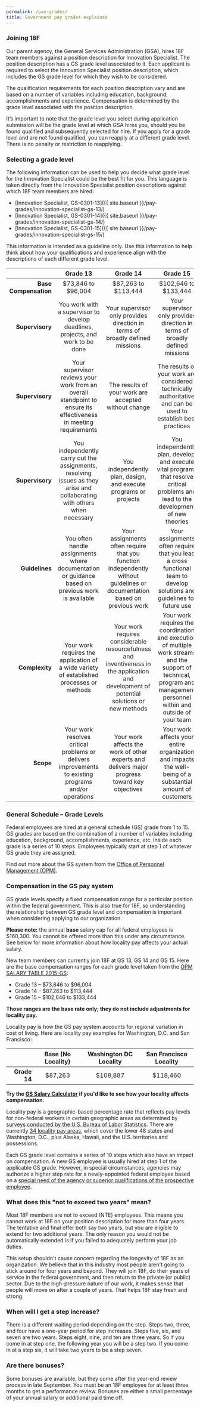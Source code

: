 ```yaml
---
permalink: /pay-grades/
title: Government pay grades explained
---
```

### Joining 18F
Our parent agency, the General Services Administration (GSA), hires 18F team members against a position description for Innovation Specialist. The position description has a GS grade level associated to it. Each applicant is required to select the Innovation Specialist position description, which includes the GS grade level for which they wish to be considered.

The qualification requirements for each position description vary and are based on a number of variables including education, background, accomplishments and experience. Compensation is determined by the grade level associated with the position description.

It’s important to note that the grade level you select during application submission will be the grade level at which GSA hires you, should you be found qualified and subsequently selected for hire. If you apply for a grade level and are not found qualified, you can reapply at a different grade level. There is no penalty or restriction to reapplying.

### Selecting a grade level
The following information can be used to help you decide what grade level for the Innovation Specialist could be the best fit for you. This language is taken directly from the Innovation Specialist position descriptions against which 18F team members are hired:

- [Innovation Specialist, GS-0301-13]({{ site.baseurl }}/pay-grades/innovation-specialist-gs-13/)
- [Innovation Specialist, GS-0301-14]({{ site.baseurl }}/pay-grades/innovation-specialist-gs-14/)
- [Innovation Specialist, GS-0301-15]({{ site.baseurl }}/pay-grades/innovation-specialist-gs-15/)

This information is intended as a guideline only. Use this information to help think about how your qualifications and experience align with the descriptions of each different grade level.

|               | **Grade 13**      |**Grade 14**|**Grade 15**|
| -----------------:|:-------------:| :-----:| :-----:|
| **Base Compensation**     | $73,846 to $96,004 | $87,263 to $113,444 |$102,646 to $133,444|
| **Supervisory**     | You work with a supervisor to develop deadlines, projects, and work to be done     |  Your supervisor only provides direction in terms of broadly defined missions | Your supervisor only provides direction in terms of broadly defined missions|
| **Supervisory** | Your supervisor reviews your work from an overall standpoint to ensure its effectiveness in meeting requirements    |    The results of your work are accepted without change | The results of your work are considered technically authoritative and can be used to establish best practices|
| **Supervisory**     | You independently carry out the assignments, resolving issues as they arise and collaborating with others when necessary | You independently plan, design, and execute programs or projects | You independently plan, develop, and execute vital programs that resolve critical problems and lead to the development of new theories|
| **Guidelines**     | You often handle assignments where documentation or guidance based on previous work is available      |   Your assignments often require that you function independently without guidelines or documentation based on previous work | Your assignments often require that you lead a cross functional team to develop solutions and guidelines for future use|
| **Complexity** | Your work requires the application of a wide variety of established processes or methods     |  Your work requires considerable resourcefulness and inventiveness in the application and development of potential solutions or new methods | Your work requires the coordination and execution of multiple work streams and the support of technical, program and management personnel within and outside of your team|
| **Scope**     | Your work resolves critical problems or delivers improvements to existing programs and/or operations | Your work affects the work of other experts and delivers major progress toward key objectives | Your work affects your entire organization and impacts the well-being of a substantial amount of customers|

### General Schedule – Grade Levels
Federal employees are hired at a general schedule (GS) grade from 1 to 15. GS grades are based on the combination of a number of variables including education, background, accomplishments, experience, etc. Inside each grade is a series of 10 steps. Employees typically start at step 1 of whatever GS grade they are assigned. 

Find out more about the GS system from the [Office of Personnel Management (OPM)](https://www.opm.gov/policy-data-oversight/pay-leave/pay-systems/general-schedule/).

### Compensation in the GS pay system
GS grade levels specify a fixed compensation range for a particular position within the federal government. This is also true for 18F, so understanding the relationship between GS grade level and compensation is important when considering applying to our organization.

**Please note:** the annual **base** salary cap for all federal employees is $160,300. You cannot be offered more than this under any circumstance. See below for more information about how locality pay affects your actual salary.

New team members can currently join 18F at GS 13, GS 14 and GS 15. Here are the base compensation ranges for each grade level taken from the [OPM SALARY TABLE 2015-GS](https://www.opm.gov/policy-data-oversight/pay-leave/salaries-wages/salary-tables/16Tables/html/GS.aspx):
- Grade 13 – $73,846 to $96,004
- Grade 14 – $87,263 to $113,444
- Grade 15 – $102,646 to $133,444

**Those ranges are the base rate only; they do not include adjustments for locality pay.** 

Locality pay is how the GS pay system accounts for regional variation in cost of living. Here are locality pay examples for Washington, D.C. and San Francisco:

| |Base (No Locality) |Washington DC Locality | San Francisco Locality |
|---:|:---:|:---:|:---:|
|**Grade 14**| $87,263|$108,887|$118,460|

**Try the [GS Salary Calculator](https://www.opm.gov/policy-data-oversight/pay-leave/salaries-wages/2016/general-schedule-gs-salary-calculator/) if you'd like to see how your locality affects compensation.**

Locality pay is a geographic-based percentage rate that reflects pay levels for non-federal workers in certain geographic areas as determined by [surveys conducted by the U.S. Bureau of Labor Statistics](https://www.opm.gov/policy-data-oversight/pay-leave/salaries-wages/fact-sheets/tabs/bls-data/). There are currently [34 locality pay areas](https://www.opm.gov/policy-data-oversight/pay-leave/salaries-wages/fact-sheets/tabs/locality-pay-areas/), which cover the lower 48 states and Washington, D.C., plus Alaska, Hawaii, and the U.S. territories and possessions.

Each GS grade level contains a series of 10 steps which also have an impact on compensation. A new GS employee is usually hired at step 1 of the applicable GS grade. However, in special circumstances, agencies may authorize a higher step rate for a newly-appointed federal employee based on a [special need of the agency or superior qualifications of the prospective employee](https://www.opm.gov/policy-data-oversight/pay-leave/pay-administration/fact-sheets/superior-qualifications-and-special-needs-pay-setting-authority/).

### What does this "not to exceed two years" mean? 

Most 18F members are not to exceed (NTE) employees. This means you cannot work at 18F on your position description for more than four years. The tentative and final offer both say two years, but you are eligible to extend for two additional years. The only reason you would not be automatically extended is if you failed to adequately perform your job duties. 

This setup shouldn't cause concern regarding the longevity of 18F as an organization. We believe that in this industry most people aren't going to stick around for four years and beyond. They will join 18F, do their years of service in the federal government, and then return to the private (or public) sector. Due to the high-pressure nature of our work, it makes sense that people will move on after a couple of years. That helps 18F stay fresh and strong.

### When will I get a step increase?

There is a different waiting period depending on the step. Steps two, three, and four have a one-year period for step increases. Steps five, six, and seven are two years. Steps eight, nine, and ten are three years. So if you come in at step one, the following year you will be a step two. If you come in at a step six, it will take two years to be a step seven. 

### Are there bonuses?

Some bonuses are available, but they come after the year-end review process in late September. You must be an 18F employee for at least three months to get a performance review. Bonuses are either a small percentage of your annual salary or additional paid time off. 


